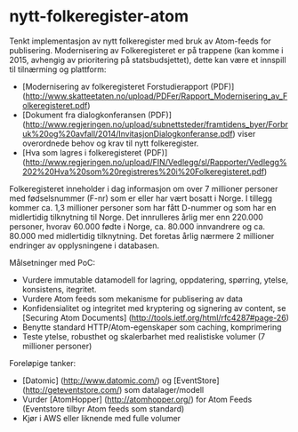 nytt-folkeregister-atom
=======================

Tenkt implementasjon av nytt folkeregister med bruk av Atom-feeds for publisering. Modernisering av Folkeregisteret er på trappene (kan komme i 2015, avhengig av prioritering på statsbudsjettet), dette kan være et innspill til tilnærming og plattform:
* [Modernisering av folkeregisteret Forstudierapport (PDF)] (http://www.skatteetaten.no/upload/PDFer/Rapport_Modernisering_av_Folkeregisteret.pdf)
* [Dokument fra dialogkonferansen (PDF)] (http://www.regjeringen.no/upload/subnettsteder/framtidens_byer/Forbruk%20og%20avfall/2014/InvitasjonDialogkonferanse.pdf) viser overordnede behov og krav til nytt folkeregister.
* [Hva som lagres i folkeregisteret (PDF)] (http://www.regjeringen.no/upload/FIN/Vedlegg/sl/Rapporter/Vedlegg%202%20Hva%20som%20registreres%20i%20Folkeregisteret.pdf)

Folkeregisteret inneholder i dag informasjon om over 7 millioner personer med fødselsnummer (F-nr) som er eller har vært bosatt i Norge. I tillegg kommer ca. 1,3 millioner personer som har fått D-nummer og som har en midlertidig tilknytning til Norge. Det innrulleres årlig mer enn 220.000 personer, hvorav 60.000 fødte i Norge, ca. 80.000 innvandrere og ca. 80.000 med midlertidig tilknytning. Det foretas årlig nærmere 2 millioner endringer av opplysningene i databasen. 

Målsetninger med PoC:
* Vurdere immutable datamodell for lagring, oppdatering, spørring, ytelse, konsistens, itegritet.
* Vurdere Atom feeds som mekanisme for publisering av data
 * Konfidensialitet og integritet med kryptering og signering av content, se [Securing Atom Documents] (http://tools.ietf.org/html/rfc4287#page-26)
 * Benytte standard HTTP/Atom-egenskaper som caching, komprimering
* Teste ytelse, robusthet og skalerbarhet med realistiske volumer (7 millioner personer)

Foreløpige tanker:
* [Datomic] (http://www.datomic.com/) og [EventStore] (http://geteventstore.com/) som datalager/modell
* Vurder [AtomHopper] (http://atomhopper.org/) for Atom Feeds (Eventstore tilbyr Atom feeds som standard)
* Kjør i AWS eller liknende med fulle volumer

